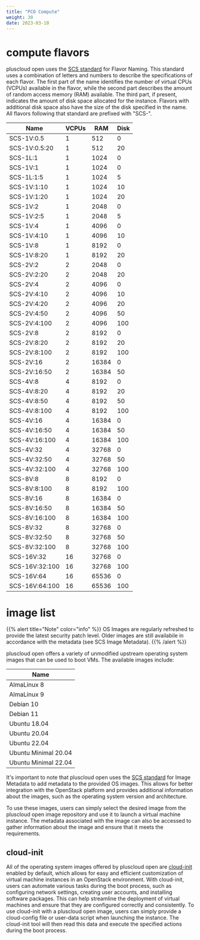 ```yaml
---
title: "PCO Compute"
weight: 30
date: 2023-03-10
---
```


# compute flavors

pluscloud open uses the [SCS standard](https://github.com/SovereignCloudStack/standards) for Flavor Naming. This standard uses a combination of letters and numbers to describe the specifications of each flavor. The first part of the name identifies the number of virtual CPUs (VCPUs) available in the flavor, while the second part describes the amount of random access memory (RAM) available. The third part, if present, indicates the amount of disk space allocated for the instance. Flavors with additional disk space also have the size of the disk specified in the name. All flavors following that standard are prefixed with "SCS-".

| Name           | VCPUs | RAM   | Disk |
|----------------|-------|-------|------|
| SCS-1V:0.5     | 1     |   512 |    0 |
| SCS-1V:0.5:20  | 1     |   512 |   20 |
| SCS-1L:1       | 1     |  1024 |    0 |
| SCS-1V:1       | 1     |  1024 |    0 |
| SCS-1L:1:5     | 1     |  1024 |    5 |
| SCS-1V:1:10    | 1     |  1024 |   10 |
| SCS-1V:1:20    | 1     |  1024 |   20 |
| SCS-1V:2       | 1     |  2048 |    0 |
| SCS-1V:2:5     | 1     |  2048 |    5 |
| SCS-1V:4       | 1     |  4096 |    0 |
| SCS-1V:4:10    | 1     |  4096 |   10 |
| SCS-1V:8       | 1     |  8192 |    0 |
| SCS-1V:8:20    | 1     |  8192 |   20 |
| SCS-2V:2       | 2     |  2048 |    0 |
| SCS-2V:2:20    | 2     |  2048 |   20 |
| SCS-2V:4       | 2     |  4096 |    0 |
| SCS-2V:4:10    | 2     |  4096 |   10 |
| SCS-2V:4:20    | 2     |  4096 |   20 |
| SCS-2V:4:50    | 2     |  4096 |   50 |
| SCS-2V:4:100   | 2     |  4096 |  100 |
| SCS-2V:8       | 2     |  8192 |    0 |
| SCS-2V:8:20    | 2     |  8192 |   20 |
| SCS-2V:8:100   | 2     |  8192 |  100 |
| SCS-2V:16      | 2     | 16384 |    0 |
| SCS-2V:16:50   | 2     | 16384 |   50 |
| SCS-4V:8       | 4     |  8192 |    0 |
| SCS-4V:8:20    | 4     |  8192 |   20 |
| SCS-4V:8:50    | 4     |  8192 |   50 |
| SCS-4V:8:100   | 4     |  8192 |  100 |
| SCS-4V:16      | 4     | 16384 |    0 |
| SCS-4V:16:50   | 4     | 16384 |   50 |
| SCS-4V:16:100  | 4     | 16384 |  100 |
| SCS-4V:32      | 4     | 32768 |    0 |
| SCS-4V:32:50   | 4     | 32768 |   50 |
| SCS-4V:32:100  | 4     | 32768 |  100 |
| SCS-8V:8       | 8     |  8192 |    0 |
| SCS-8V:8:100   | 8     |  8192 |  100 |
| SCS-8V:16      | 8     | 16384 |    0 |
| SCS-8V:16:50   | 8     | 16384 |   50 |
| SCS-8V:16:100  | 8     | 16384 |  100 |
| SCS-8V:32      | 8     | 32768 |    0 |
| SCS-8V:32:50   | 8     | 32768 |   50 |
| SCS-8V:32:100  | 8     | 32768 |  100 |
| SCS-16V:32     | 16    | 32768 |    0 |
| SCS-16V:32:100 | 16    | 32768 |  100 |
| SCS-16V:64     | 16    | 65536 |    0 |
| SCS-16V:64:100 | 16    | 65536 |  100 |

# image list

{{% alert title="Note" color="info" %}}
OS Images are regularly refreshed to provide the latest security patch level. Older images are still availabile in accordance with the metadata (see SCS Image Metadata).
{{% /alert %}}

pluscloud open offers a variety of unmodified upstream operating system images that can be used to boot VMs. The available images include:

| Name                 |
|----------------------|
| AlmaLinux 8          |
| AlmaLinux 9          |
| Debian 10            |
| Debian 11            |
| Ubuntu 18.04         |
| Ubuntu 20.04         |
| Ubuntu 22.04         |
| Ubuntu Minimal 20.04 |
| Ubuntu Minimal 22.04 |

It's important to note that pluscloud open uses the [SCS standard](https://github.com/SovereignCloudStack/standards) for Image Metadata to add metadata to the provided OS images. This allows for better integration with the OpenStack platform and provides additional information about the images, such as the operating system version and architecture.

To use these images, users can simply select the desired image from the pluscloud open image repository and use it to launch a virtual machine instance. The metadata associated with the image can also be accessed to gather information about the image and ensure that it meets the requirements.

## cloud-init

All of the operating system images offered by pluscloud open are [cloud-init](https://cloudinit.readthedocs.io/en/latest/) enabled by default, which allows for easy and efficient customization of virtual machine instances in an OpenStack environment. With cloud-init, users can automate various tasks during the boot process, such as configuring network settings, creating user accounts, and installing software packages. This can help streamline the deployment of virtual machines and ensure that they are configured correctly and consistently. To use cloud-init with a pluscloud open image, users can simply provide a cloud-config file or user-data script when launching the instance. The cloud-init tool will then read this data and execute the specified actions during the boot process.